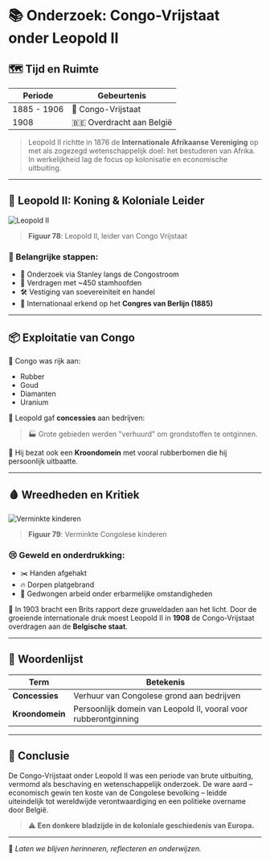 # 📚 Onderzoek: Congo-Vrijstaat onder Leopold II

## 🗺️ Tijd en Ruimte
| Periode      | Gebeurtenis            |
|--------------|------------------------|
| 1885 - 1906  | 🏴 Congo-Vrijstaat     |
| 1908         | 🇧🇪 Overdracht aan België |

> Leopold II richtte in 1876 de **Internationale Afrikaanse Vereniging** op met als zogezegd wetenschappelijk doel: het bestuderen van Afrika. In werkelijkheid lag de focus op kolonisatie en economische uitbuiting.

---

## 🧔 Leopold II: Koning & Koloniale Leider

![Leopold II](https://upload.wikimedia.org/wikipedia/commons/thumb/3/35/Leopold_ii_garter_knight.jpg/640px-Leopold_ii_garter_knight.jpg)
> **Figuur 78**: Leopold II, leider van Congo Vrijstaat

### 📌 Belangrijke stappen:
- 🧭 Onderzoek via Stanley langs de Congostroom
- 📝 Verdragen met ~450 stamhoofden
- 🛠️ Vestiging van soevereiniteit en handel
- 📜 Internationaal erkend op het **Congres van Berlijn (1885)**

---

## 📦 Exploitatie van Congo

🤑 Congo was rijk aan:
- Rubber
- Goud
- Diamanten
- Uranium

📑 Leopold gaf **concessies** aan bedrijven:
> 🏭 Grote gebieden werden "verhuurd" om grondstoffen te ontginnen.

🌳 Hij bezat ook een **Kroondomein** met vooral rubberbomen die hij persoonlijk uitbaatte.

---

## 🩸 Wreedheden en Kritiek

![Verminkte kinderen](https://upload.wikimedia.org/wikipedia/commons/thumb/6/64/MutilatedChildrenFromCongo.jpg/640px-MutilatedChildrenFromCongo.jpg)
> **Figuur 79**: Verminkte Congolese kinderen

### 😢 Geweld en onderdrukking:
- ✂️ Handen afgehakt
- 🔥 Dorpen platgebrand
- 👷 Gedwongen arbeid onder erbarmelijke omstandigheden

📢 In 1903 bracht een Brits rapport deze gruweldaden aan het licht. Door de groeiende internationale druk moest Leopold II in **1908** de Congo-Vrijstaat overdragen aan de **Belgische staat**.

---

## 📝 Woordenlijst

| Term         | Betekenis |
|--------------|-----------|
| **Concessies** | Verhuur van Congolese grond aan bedrijven |
| **Kroondomein** | Persoonlijk domein van Leopold II, vooral voor rubberontginning |

---

## 📌 Conclusie

De Congo-Vrijstaat onder Leopold II was een periode van brute uitbuiting, vermomd als beschaving en wetenschappelijk onderzoek. De ware aard – economisch gewin ten koste van de Congolese bevolking – leidde uiteindelijk tot wereldwijde verontwaardiging en een politieke overname door België.

> ⚠️ **Een donkere bladzijde in de koloniale geschiedenis van Europa.**

---

🛑 *Laten we blijven herinneren, reflecteren en onderwijzen.*

